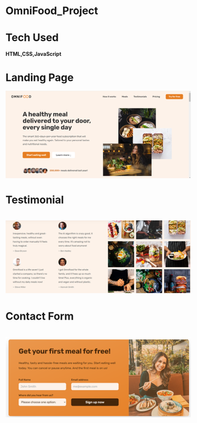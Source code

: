 # OmniFood_Project

<h1>Tech Used</h1><span><strong>HTML,CSS,JavaScript</strong</span>
<h1>Landing Page</h1>
<img src="img/landing.png">
<h1>Testimonial<h1>
<img src="img/testmonial.png">
<h1>Contact Form<h1>
<img src="img/contact-form.png">
